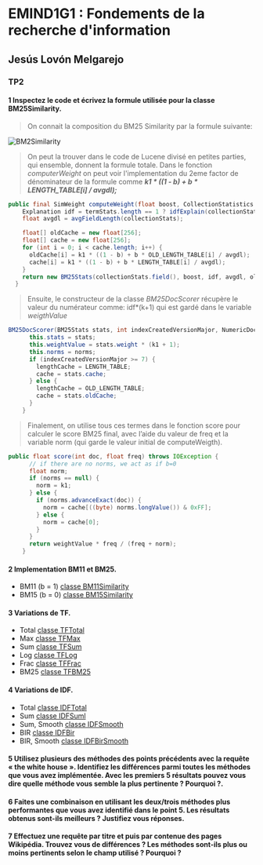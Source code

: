 
# EMIND1G1 : Fondements de la recherche d'information

## Jesús Lovón Melgarejo

### TP2

#### 1 Inspectez le code et écrivez la formule utilisée pour la classe BM25Similarity.
> On connait la composition du BM25 Similarity par la formule suivante:
> 
![BM2Similarity](https://wikimedia.org/api/rest_v1/media/math/render/svg/43e5c609557364f7836b6b2f4cd8ea41deb86a96)

> On peut la trouver dans le code de Lucene divisé en petites parties, qui ensemble, donnent la formule totale. Dans le fonction *computerWeight* on peut voir l'implementation du 2eme factor de dénominateur de la formule comme  ***k1 * ((1 - b) + b * LENGTH_TABLE[i] / avgdl);***

```java
public final SimWeight computeWeight(float boost, CollectionStatistics collectionStats, TermStatistics... termStats) {
    Explanation idf = termStats.length == 1 ? idfExplain(collectionStats, termStats[0]) : idfExplain(collectionStats, termStats);
    float avgdl = avgFieldLength(collectionStats);

    float[] oldCache = new float[256];
    float[] cache = new float[256];
    for (int i = 0; i < cache.length; i++) {
      oldCache[i] = k1 * ((1 - b) + b * OLD_LENGTH_TABLE[i] / avgdl);
      cache[i] = k1 * ((1 - b) + b * LENGTH_TABLE[i] / avgdl);
    }
    return new BM25Stats(collectionStats.field(), boost, idf, avgdl, oldCache, cache);
  }
```

> Ensuite, le constructeur de la classe _BM25DocScorer_ récupère le valeur du numérateur comme: idf*(k+1) qui est gardé dans le variable *weigthValue*
```java
BM25DocScorer(BM25Stats stats, int indexCreatedVersionMajor, NumericDocValues norms) throws IOException {
      this.stats = stats;
      this.weightValue = stats.weight * (k1 + 1);
      this.norms = norms;
      if (indexCreatedVersionMajor >= 7) {
        lengthCache = LENGTH_TABLE;
        cache = stats.cache;
      } else {
        lengthCache = OLD_LENGTH_TABLE;
        cache = stats.oldCache;
      }
    }
```
> Finalement, on utilise tous ces termes dans le fonction score pour calculer le score BM25 final, avec l’aide du valeur de freq et la variable norm (qui garde le valeur initial de computeWeigth).
```java
public float score(int doc, float freq) throws IOException {
      // if there are no norms, we act as if b=0
      float norm;
      if (norms == null) {
        norm = k1;
      } else {
        if (norms.advanceExact(doc)) {
          norm = cache[((byte) norms.longValue()) & 0xFF];
        } else {
          norm = cache[0];
        }
      }
      return weightValue * freq / (freq + norm);
    }
```

#### 2 Implementation BM11 et BM25.
- BM11 (b = 1) [classe BM11Similarity](https://github.com/jeslev/UPS-FRI/blob/TP2/src/tp1/BM11Similarity.java)
- BM15 (b = 0) [classe BM15Similarity](https://github.com/jeslev/UPS-FRI/blob/TP2/src/tp1/BM15Similarity.java)

#### 3 Variations de TF.
- Total  [classe TFTotal](https://github.com/jeslev/UPS-FRI/blob/TP2/src/tp1/TFTotal.java)
- Max  [classe TFMax](https://github.com/jeslev/UPS-FRI/blob/TP2/src/tp1/TFMax.java)
 - Sum  [classe TFSum](https://github.com/jeslev/UPS-FRI/blob/TP2/src/tp1/TFSum.java)
 - Log  [classe TFLog](https://github.com/jeslev/UPS-FRI/blob/TP2/src/tp1/TFLog.java)
 - Frac  [classe TFFrac](https://github.com/jeslev/UPS-FRI/blob/TP2/src/tp1/TFFrac.java)
 - BM25  [classe TFBM25](https://github.com/jeslev/UPS-FRI/blob/TP2/src/tp1/TFBM25.java)


#### 4 Variations de IDF.
- Total [classe IDFTotal](https://github.com/jeslev/UPS-FRI/blob/TP2/src/tp1/IDFTotal.java)
- Sum [classe IDFSuml](https://github.com/jeslev/UPS-FRI/blob/TP2/src/tp1/IDFSum.java)
- Sum, Smooth [classe IDFSmooth](https://github.com/jeslev/UPS-FRI/blob/TP2/src/tp1/IDFSmooth.java)
- BIR [classe IDFBir](https://github.com/jeslev/UPS-FRI/blob/TP2/src/tp1/IDFBir.java)
- BIR, Smooth [classe IDFBirSmooth](https://github.com/jeslev/UPS-FRI/blob/TP2/src/tp1/IDFBirSmooth.java)

#### 5 Utilisez plusieurs des méthodes des points précédents avec la requête « the white house ». Identifiez les différences parmi toutes les méthodes que vous avez implémentée. Avec les premiers 5 résultats pouvez vous dire quelle méthode vous semble la plus pertinente ? Pourquoi ?.

#### 6 Faites une combinaison en utilisant les deux/trois méthodes plus performantes que vous avez identifié dans le point 5. Les résultats obtenus sont-ils meilleurs ? Justifiez vous réponses.

#### 7 Effectuez une requête par titre et puis par contenue des pages Wikipédia. Trouvez vous de différences ? Les méthodes sont-ils plus ou moins pertinents selon le champ utilisé ? Pourquoi ?
